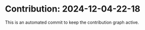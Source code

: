# Contribution: 2024-12-04-22-18
This is an automated commit to keep the contribution graph active.

